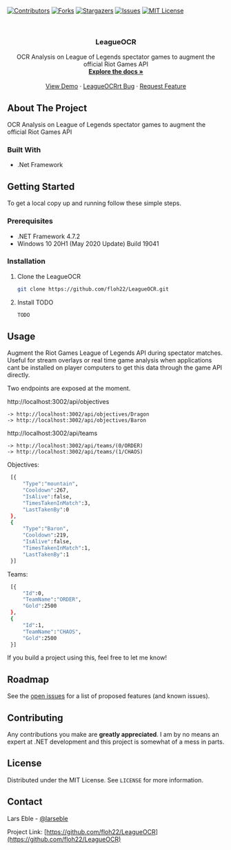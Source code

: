 <!--
*** Thanks for checking out the Best-README-Template. If you have a suggestion
*** that would make this better, please fork the LeagueOCR and create a pull request
*** or simply open an issue with the tag "enhancement".
*** Thanks again! Now go create something AMAZING! :D
***
***
***
*** To avoid retyping too much info. Do a search and replace for the following:
*** floh22, LeagueOCR, @larseble, email, LeagueOCR, OCR Analysis on League of Legends spectator games to augment the official Riot Games API
-->



<!-- PROJECT SHIELDS -->
<!--
*** I'm using markdown "reference style" links for readability.
*** Reference links are enclosed in brackets [ ] instead of parentheses ( ).
*** See the bottom of this document for the declaration of the reference variables
*** for contributors-url, forks-url, etc. This is an optional, concise syntax you may use.
*** https://www.markdownguide.org/basic-syntax/#reference-style-links
-->
[![Contributors][contributors-shield]][contributors-url]
[![Forks][forks-shield]][forks-url]
[![Stargazers][stars-shield]][stars-url]
[![Issues][issues-shield]][issues-url]
[![MIT License][license-shield]][license-url]



<!-- PROJECT LOGO -->
<br />
<p align="center">
  <h3 align="center">LeagueOCR</h3>

  <p align="center">
    OCR Analysis on League of Legends spectator games to augment the official Riot Games API
    <br />
    <a href="https://github.com/floh22/LeagueOCR"><strong>Explore the docs »</strong></a>
    <br />
    <br />
    <a href="https://github.com/floh22/LeagueOCR">View Demo</a>
    ·
    <a href="https://github.com/floh22/LeagueOCR/issues">LeagueOCRrt Bug</a>
    ·
    <a href="https://github.com/floh22/LeagueOCR/issues">Request Feature</a>
  </p>
</p>

<!-- ABOUT THE PROJECT -->
## About The Project

OCR Analysis on League of Legends spectator games to augment the official Riot Games API


### Built With

* []().Net Framework



<!-- GETTING STARTED -->
## Getting Started

To get a local copy up and running follow these simple steps.

### Prerequisites


* .NET Framework 4.7.2
* Windows 10 20H1 (May 2020 Update) Build 19041

### Installation

1. Clone the LeagueOCR
   ```sh
   git clone https://github.com/floh22/LeagueOCR.git
   ```
2. Install TODO
   ```sh
   TODO
   ```



<!-- USAGE EXAMPLES -->
## Usage

Augment the Riot Games League of Legends API during spectator matches. Useful for stream overlays or real time game analysis when applications cant be installed on player computers to get this data through the game API directly.

Two endpoints are exposed at the moment.

http://localhost:3002/api/objectives

	-> http://localhost:3002/api/objectives/Dragon
	-> http://localhost:3002/api/objectives/Baron

http://localhost:3002/api/teams

	-> http://localhost:3002/api/teams/(0/ORDER)
	-> http://localhost:3002/api/teams/(1/CHAOS)

Objectives:
   ```sh
	[{
		"Type":"mountain",
		"Cooldown":267,
		"IsAlive":false,
		"TimesTakenInMatch":3,
		"LastTakenBy":0
	},
	{
		"Type":"Baron",
		"Cooldown":219,
		"IsAlive":false,
		"TimesTakenInMatch":1,
		"LastTakenBy":1
	}]
   ```
Teams:
   ```sh
    [{
		"Id":0,
		"TeamName":"ORDER",
		"Gold":2500
    },
	{
		"Id":1,
		"TeamName":"CHAOS",
		"Gold":2500
	}]
   ```

If you build a project using this, feel free to let me know!



<!-- ROADMAP -->
## Roadmap

See the [open issues](https://github.com/floh22/LeagueOCR/issues) for a list of proposed features (and known issues).



<!-- CONTRIBUTING -->
## Contributing

Any contributions you make are **greatly appreciated**. I am by no means an expert at .NET development and this project is somewhat of a mess in parts.

<!-- LICENSE -->
## License

Distributed under the MIT License. See `LICENSE` for more information.



<!-- CONTACT -->
## Contact

Lars Eble - [@larseble](https://twitter.com/@larseble)

Project Link: [https://github.com/floh22/LeagueOCR](https://github.com/floh22/LeagueOCR)






<!-- MARKDOWN LINKS & IMAGES -->
<!-- https://www.markdownguide.org/basic-syntax/#reference-style-links -->
[contributors-shield]: https://img.shields.io/github/contributors/floh22/LeagueOCR.svg?style=for-the-badge
[contributors-url]: https://github.com/floh22/LeagueOCR/graphs/contributors
[forks-shield]: https://img.shields.io/github/forks/floh22/LeagueOCR.svg?style=for-the-badge
[forks-url]: https://github.com/floh22/LeagueOCR/network/members
[stars-shield]: https://img.shields.io/github/stars/floh22/LeagueOCR.svg?style=for-the-badge
[stars-url]: https://github.com/floh22/LeagueOCR/stargazers
[issues-shield]: https://img.shields.io/github/issues/floh22/LeagueOCR.svg?style=for-the-badge
[issues-url]: https://github.com/floh22/LeagueOCR/issues
[license-shield]: https://img.shields.io/github/license/floh22/LeagueOCR.svg?style=for-the-badge
[license-url]: https://github.com/floh22/LeagueOCR/blob/master/LICENSE.txt
[linkedin-shield]: https://img.shields.io/badge/-LinkedIn-black.svg?style=for-the-badge&logo=linkedin&colorB=555
[linkedin-url]: https://linkedin.com/in/floh22
